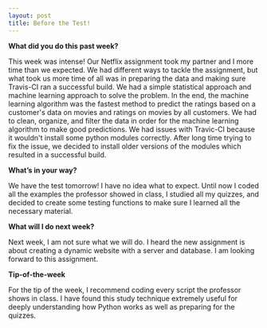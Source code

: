 ```yaml
---
layout: post
title: Before the Test!
---
```


**What did you do this past week?**

This week was intense! Our Netflix assignment took my partner and I more time than we expected. We had different ways to tackle the assignment, but what took us more time of all was in preparing the data and making sure Travis-CI ran a successful build. We had a simple statistical approach and machine learning approach to solve the problem. In the end, the machine learning algorithm was the fastest method to predict the ratings based on a customer's data on movies and ratings on movies by all customers. We had to clean, organize, and filter the data in order for the machine learning algorithm to make good predictions. We had issues with Travic-CI because it wouldn't install some python modules correctly. After long time trying to fix the issue, we decided to install older versions of the modules which resulted in a successful build. 

**What’s in your way?**

We have the test tomorrow! I have no idea what to expect. Until now I coded all the examples the professor showed in class, I studied all my quizzes, and decided to create some testing functions to make sure I learned all the necessary material. 

**What will I do next week?**

Next week, I am not sure what we will do. I heard the new assignment is about creating a dynamic website with a server and database. I am looking forward to this assignment. 


**Tip-of-the-week**

For the tip of the week, I recommend coding every script the professor shows in class. I have found this study technique extremely useful for deeply understanding how Python works as well as preparing for the quizzes. 
